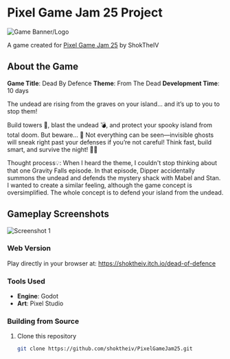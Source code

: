 # Pixel Game Jam 25 Project

![Game Banner/Logo](https://img.itch.zone/aW1nLzIxMjc4NjM2LnBuZw==/360x286%23c/jaQ0o9.png)

A game created for [Pixel Game Jam 25](https://itch.io/jam/pixel-game-jam-25) by ShokTheIV

## About the Game

**Game Title**: Dead By Defence
**Theme**: From The Dead
**Development Time**: 10 days

The undead are rising from the graves on your island… and it’s up to you to stop them!

Build towers 🏰, blast the undead 💣, and protect your spooky island from total doom. But beware… 👻
Not everything can be seen—invisible ghosts will sneak right past your defenses if you’re not careful!
Think fast, build smart, and survive the night! 🌙🧠

Thought process💡:
When I heard the theme, I couldn't stop thinking about that one Gravity Falls episode. In that episode, Dipper accidentally summons the undead and defends the mystery shack with Mabel and Stan.
I wanted to create a similar feeling, although the game concept is oversimplified. The whole concept is to defend your island from the undead.

## Gameplay Screenshots

![Screenshot 1](https://img.itch.zone/aW1hZ2UvMzU3NDIzNy8yMTM0OTkyMC5qcGc=/794x1000/rR3X6t.jpg)

### Web Version
Play directly in your browser at: https://shoktheiv.itch.io/dead-of-defence


### Tools Used
- **Engine**: Godot
- **Art**: Pixel Studio

### Building from Source
1. Clone this repository
   ```bash
   git clone https://github.com/shoktheiv/PixelGameJam25.git
